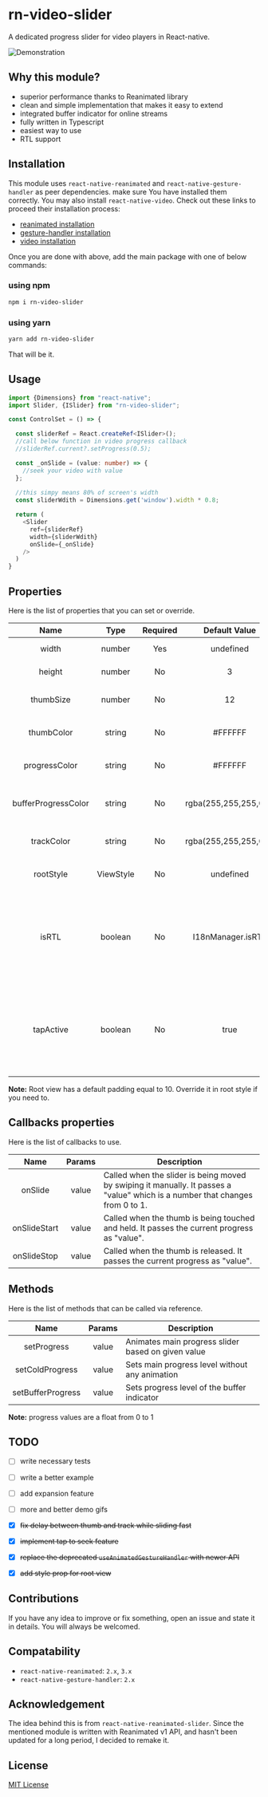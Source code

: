 # rn-video-slider
A dedicated progress slider for video players in React-native.

<img src="https://github.com/armata99/assets/blob/master/rn-video-slider/main.gif" alt="Demonstration">

## Why this module?
- superior performance thanks to Reanimated library
- clean and simple implementation that makes it easy to extend
- integrated buffer indicator for online streams
- fully written in Typescript
- easiest way to use
- RTL support

## Installation
This module uses `react-native-reanimated` and `react-native-gesture-handler` as 
peer dependencies. make sure You have installed them correctly. You may also install
`react-native-video`. Check out these links to proceed their installation process:
- [reanimated installation](https://docs.swmansion.com/react-native-reanimated/docs/fundamentals/getting-started#installation)
- [gesture-handler installation](https://docs.swmansion.com/react-native-gesture-handler/docs/fundamentals/installation)
- [video installation](https://react-native-video.github.io/react-native-video/installation)

Once you are done with above, add the main package with one of below commands: 
### using npm
```sh
npm i rn-video-slider
```

### using yarn
```sh
yarn add rn-video-slider
```
That will be it.

## Usage

```typescript jsx
import {Dimensions} from "react-native";
import Slider, {ISlider} from "rn-video-slider";

const ControlSet = () => {

  const sliderRef = React.createRef<ISlider>();
  //call below function in video progress callback
  //sliderRef.current?.setProgress(0.5);

  const _onSlide = (value: number) => {
    //seek your video with value
  };
  
  //this simpy means 80% of screen's width
  const sliderWdith = Dimensions.get('window').width * 0.8;

  return (
    <Slider
      ref={sliderRef}
      width={sliderWdith}
      onSlide={_onSlide}
    />
  )
}
```

## Properties
Here is the list of properties that you can set or override.

|        Name         |      Type       | Required |     Default Value     | Description                                                                                 |
|:-------------------:|:---------------:|:--------:|:---------------------:|---------------------------------------------------------------------------------------------|
|        width        |     number      |   Yes    |       undefined       | width of slider track                                                                       |
|       height        |     number      |    No    |           3           | height of slider track                                                                      |
|      thumbSize      |     number      |    No    |          12           | diameter of sliding thumb                                                                   |
|     thumbColor      |     string      |    No    |        #FFFFFF        | color of sliding thumb                                                                      |
|    progressColor    |     string      |    No    |        #FFFFFF        | color of progress indicator                                                                 |
| bufferProgressColor |     string      |    No    | rgba(255,255,255,0.5) | color of buffer progress indicator                                                          |
|     trackColor      |     string      |    No    | rgba(255,255,255,0.2) | color of underlying view                                                                    |
|      rootStyle      |    ViewStyle    |    No    |       undefined       | style addon for root view                                                                   |
|        isRTL        |     boolean     |    No    |   I18nManager.isRTL   | overrides direction of movement. setting to "true" makes the slider go from right to left.  |
|      tapActive      |     boolean     |    No    |         true          | activates tap gesture. when set to "true", onSlide function fires on receiving single taps. |

**Note:** Root view has a default padding equal to 10.
Override it in root style if you need to.

## Callbacks properties
Here is the list of callbacks to use.

|     Name     | Params | Description                                                                                                                   |
|:------------:|:------:|-------------------------------------------------------------------------------------------------------------------------------|
|   onSlide    | value  | Called when the slider is being moved by swiping it manually. It passes a "value" which is a number that changes from 0 to 1. |
| onSlideStart | value  | Called when the thumb is being touched and held. It passes the current progress as "value".                                   |
| onSlideStop  | value  | Called when the thumb is released. It passes the current progress as "value".                                                 |


## Methods
Here is the list of methods that can be called via reference.

|       Name        | Params | Description                                        |
|:-----------------:|:------:|----------------------------------------------------|
|    setProgress    | value  | Animates main progress slider based on given value |
|  setColdProgress  | value  | Sets main progress level without any animation     |
| setBufferProgress | value  | Sets progress level of the buffer indicator        |

**Note:** progress values are a float from 0 to 1

## TODO
- [ ] write necessary tests
- [ ] write a better example
- [ ] add expansion feature
- [ ] more and better demo gifs
- [x] ~~fix delay between thumb and track while sliding fast~~
- [x] ~~implement tap to seek feature~~
- [x] ~~replace the deprecated `useAnimatedGestureHandler` with newer API~~
- [x] ~~add style prop for root view~~


## Contributions
If you have any idea to improve or fix something, open an issue and state
it in details. You will always be welcomed.

## Compatability
- `react-native-reanimated`: `2.x`, `3.x`
- `react-native-gesture-handler`: `2.x`

## Acknowledgement
The idea behind this is from `react-native-reanimated-slider`.
Since the mentioned module is written with Reanimated v1 API, and hasn't
been updated for a long period, I decided to remake it.

## License
[MIT License](https://opensource.org/licenses/MIT)

